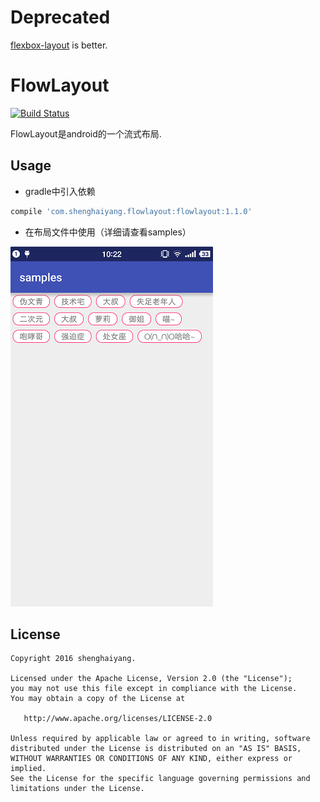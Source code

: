 # Deprecated

[flexbox-layout](https://github.com/google/flexbox-layout) is better.

# FlowLayout

[![Build Status](https://travis-ci.org/shenghaiyang/FlowLayout.svg?branch=master)](https://travis-ci.org/shenghaiyang/FlowLayout)

FlowLayout是android的一个流式布局.

## Usage

- gradle中引入依赖

```groovy
compile 'com.shenghaiyang.flowlayout:flowlayout:1.1.0'
```

- 在布局文件中使用（详细请查看samples）

![](image/screenshot02.png)

## License

```
Copyright 2016 shenghaiyang.

Licensed under the Apache License, Version 2.0 (the "License");
you may not use this file except in compliance with the License.
You may obtain a copy of the License at

   http://www.apache.org/licenses/LICENSE-2.0

Unless required by applicable law or agreed to in writing, software
distributed under the License is distributed on an "AS IS" BASIS,
WITHOUT WARRANTIES OR CONDITIONS OF ANY KIND, either express or implied.
See the License for the specific language governing permissions and
limitations under the License.
```
